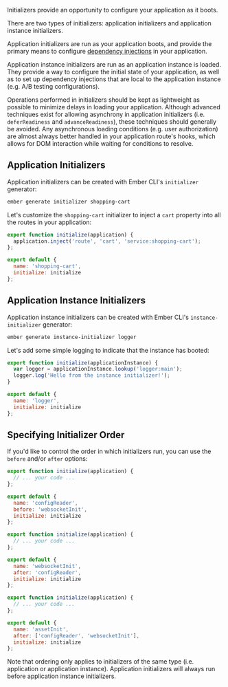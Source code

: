 Initializers provide an opportunity to configure your application as it boots.

There are two types of initializers: application initializers and application instance initializers.

Application initializers are run as your application boots,
and provide the primary means to configure [dependency injections](../dependency-injection) in your application.

Application instance initializers are run as an application instance is loaded.
They provide a way to configure the initial state of your application,
as well as to set up dependency injections that are local to the application instance
(e.g. A/B testing configurations).

Operations performed in initializers should be kept as lightweight as possible
to minimize delays in loading your application.
Although advanced techniques exist for allowing asynchrony in application initializers
(i.e. `deferReadiness` and `advanceReadiness`), these techniques should generally be avoided.
Any asynchronous loading conditions (e.g. user authorization) are almost always
better handled in your application route's hooks,
which allows for DOM interaction while waiting for conditions to resolve.

## Application Initializers

Application initializers can be created with Ember CLI's `initializer` generator:

```bash
ember generate initializer shopping-cart
```

Let's customize the `shopping-cart` initializer to inject a `cart` property into all the routes in your application:

```javascript {data-filename=app/initializers/shopping-cart.js}
export function initialize(application) {
  application.inject('route', 'cart', 'service:shopping-cart');
};

export default {
  name: 'shopping-cart',
  initialize: initialize
};
```

## Application Instance Initializers

Application instance initializers can be created with Ember CLI's `instance-initializer` generator:

```bash
ember generate instance-initializer logger
```

Let's add some simple logging to indicate that the instance has booted:

```javascript {data-filename=app/instance-initializers/logger.js}
export function initialize(applicationInstance) {
  var logger = applicationInstance.lookup('logger:main');
  logger.log('Hello from the instance initializer!');
}

export default {
  name: 'logger',
  initialize: initialize
};
```

## Specifying Initializer Order

If you'd like to control the order in which initializers run, you can use the `before` and/or `after` options:

```javascript {data-filename=app/initializers/config-reader.js}
export function initialize(application) {
  // ... your code ...
};

export default {
  name: 'configReader',
  before: 'websocketInit',
  initialize: initialize
};
```

```javascript {data-filename=app/initializers/websocket-init.js}
export function initialize(application) {
  // ... your code ...
};

export default {
  name: 'websocketInit',
  after: 'configReader',
  initialize: initialize
};
```

```javascript {data-filename=app/initializers/asset-init.js}
export function initialize(application) {
  // ... your code ...
};

export default {
  name: 'assetInit',
  after: ['configReader', 'websocketInit'],
  initialize: initialize
};
```

Note that ordering only applies to initializers of the same type (i.e. application or application instance).
Application initializers will always run before application instance initializers.
